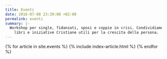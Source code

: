 ```yaml
---
title: Eventi
date: 2016-07-08 23:39:00 +02:00
permalink: eventi
summary: |-
  Workshop per single, fidanzati, sposi e coppie in crisi. Condividiamo articoli,
    libri e iniziative Cristiane utili per la crescita della persona.
---
```


<section class="post-index">
  {% for article in site.events %}
    {% include index-article.html %}
  {% endfor %}
</section>      